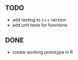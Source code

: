 ## TODO
  - add testing to c++ version
  - add unit tests for functions



## DONE
  - create working prototype in R
